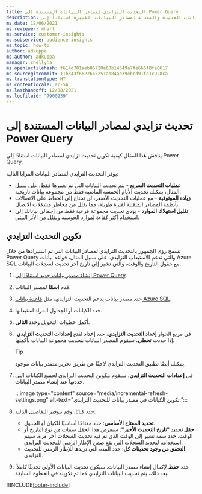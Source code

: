 ```yaml
---
title: التحديث التزايدي لمصادر البيانات المستندة إلى Power Query
description: قم بتحديث البيانات الجديدة والمحدثة لمصادر البيانات الكبيرة استناداً إلى Power Query.
ms.date: 12/06/2021
ms.reviewer: mhart
ms.service: customer-insights
ms.subservice: audience-insights
ms.topic: how-to
author: adkuppa
ms.author: adkuppa
manager: shellyha
ms.openlocfilehash: f614d701aeb06720a60b14549a7fe666f8fe0617
ms.sourcegitcommit: 11b343f6622665251ab84ae39ebcd91fa1c928ca
ms.translationtype: HT
ms.contentlocale: ar-SA
ms.lasthandoff: 12/08/2021
ms.locfileid: "7900239"
---
```

# <a name="incremental-refresh-for-data-sources-based-on-power-query"></a>تحديث تزايدي لمصادر البيانات المستندة إلى Power Query

يناقش هذا المقال كيفية تكوين تحديث تزايدي لمصادر البيانات استنادًا إلى Power Query.

يوفر التحديث التزايدي لمصادر البيانات المزايا التالية:

- **عمليات التحديث السريع** - يتم تحديث البيانات التي تم تغييرها فقط. على سبيل المثال، يمكنك تحديث الأيام الخمسة الماضية فقط من مجموعة بيانات تاريخية.
- **زيادة الموثوقية** - مع عمليات التحديث الأصغر، لن تحتاج إلى الحفاظ على الاتصالات بأنظمة المصادر المتقلبة لفترة طويلة، مما يقلل من مخاطر مشكلات الاتصال.
- **تقليل استهلاك الموارد** - يؤدي تحديث مجموعة فرعية فقط من إجمالي بياناتك إلى استخدام أكثر كفاءة لموارد الحوسبة ويقلل من الأثر البيئي.

## <a name="configure-incremental-refresh"></a>تكوين التحديث التزايدي

تسمح رؤى الجمهور بالتحديث التزايدي لمصادر البيانات التي تم استيرادها من خلال Power Query والتي تدعم الاستيعاب التزايدي. على سبيل المثال، قواعد بيانات Azure SQL مع حقول التاريخ والوقت، والتي تشير إلى تاريخ آخر تحديث لسجلات البيانات.

1. [إنشاء مصدر بيانات جديد استنادًا إلى Power Query](connect-power-query.md).

1. قدم **اسمًا** لمصدر البيانات.

1. حدد مصدر بيانات يدعم التحديث التزايدي، مثل [قاعدة بيانات Azure SQL](/power-query/connectors/azuresqldatabase).

1. حدد الكيانات أو الجداول المراد استيعابها.

1. أكمل خطوات التحويل وحدد **التالي**.

1. في مربع الحوار **إعداد التحديث التزايدي**، حدد **إعداد** لفتح **إعدادات التحديث التزايدي**. إذا حددت **تخطي**، سيقوم المصدر البيانات بتحديث مجموعة البيانات بأكملها.
   > [!TIP]
   > يمكنك أيضًا تطبيق التحديث التزايدي لاحقًا عن طريق تحرير مصدر بيانات موجود.

1. في **إعدادات التحديث التزايدي**، سنقوم بتكوين التحديث التزايدي لجميع الكيانات التي حددتها عند إنشاء مصدر البيانات.

   :::image type="content" source="media/incremental-refresh-settings.png" alt-text="تكوين الكيانات في مصدر بيانات للتحديث التزايدي.":::

1. حدد كيانًا، وقم بتوفير التفاصيل التالية:

   - **تحديد المفتاح الأساسي**: حدد مفتاحًا أساسيًا للكيان أو الجدول.
   - **حقل تحديد "تاريخ التحديث الأخير"**: سيعرض هذا الحقل سمات من نوع التاريخ أو الوقت. حدد سمة تشير إلى الوقت الذي تم فيه تحديث السجلات أخر مرة. سيتم استخدامه لتحديد السجلات التي تقع ضمن الإطار الزمني للتحديث التزايدي.
   - **التحقق من وجود تحديثات كل‬**: حدد المدة التي تريدها للإطار الزمني للتحديث التزايدي.

1. حدد **حفظ** لإكمال إنشاء مصدر البيانات. سيكون تحديث البيانات الأولي تحديثًا كاملاً. بعد ذلك، يتم تحديث البيانات التزايدي كما تم تكوينه في الخطوة السابقة.


[!INCLUDE[footer-include](../includes/footer-banner.md)]
